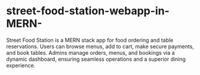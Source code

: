 # street-food-station-webapp-in-MERN-
Street Food Station is a MERN stack app for food ordering and table reservations. Users can browse menus, add to cart, make secure payments, and book tables. Admins manage orders, menus, and bookings via a dynamic dashboard, ensuring seamless operations and a superior dining experience.
